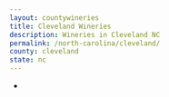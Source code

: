 ```yaml
---
layout: countywineries
title: Cleveland Wineries
description: Wineries in Cleveland NC
permalink: /north-carolina/cleveland/
county: cleveland
state: nc
---
```

-
